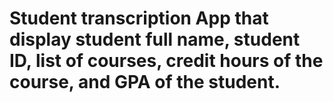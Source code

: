 # Student transcription App that display student full name, student ID, list of courses, credit hours of the course, and GPA of the student.
